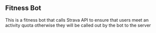## Fitness Bot
This is a fitness bot that calls Strava API to ensure that users meet an activity quota otherwise they will be called out by the bot to the server
